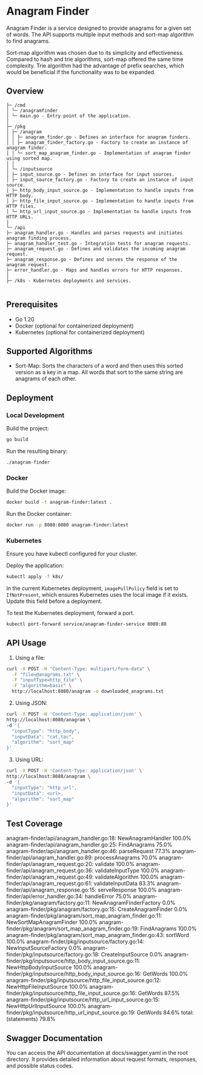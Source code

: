 # Anagram Finder

Anagram Finder is a service designed to provide anagrams for a given set of words. The API supports multiple input methods and sort-map algorithm to find anagrams.

Sort-map algorithm was chosen due to its simplicity and effectiveness. Compared to hash and trie algorithms, sort-map offered the same time complexity. Trie algorithm had the advantage of prefix searches, which would be beneficial if the functionality was to be expanded.

## Overview

```
├─ /cmd
│ └─ /anagramfinder
│ └─ main.go - Entry point of the application.
│
├─ /pkg
│ ├─ /anagram
│ │ ├─ anagram_finder.go - Defines an interface for anagram finders.
│ │ ├─ anagram_finder_factory.go - Factory to create an instance of anagram finder.
│ │ └─ sort_map_anagram_finder.go - Implementation of anagram finder using sorted map.
│ │
│ └─ /inputsource
│ ├─ input_source.go - Defines an interface for input sources.
│ ├─ input_source_factory.go - Factory to create an instance of input source.
│ ├─ http_body_input_source.go - Implementation to handle inputs from HTTP body.
│ ├─ http_file_input_source.go - Implementation to handle inputs from HTTP files.
│ └─ http_url_input_source.go - Implementation to handle inputs from HTTP URLs.
│
└─ /api
├─ anagram_handler.go - Handles and parses requests and initiates anagram finding process.
├─ anagram_handler_test.go - Integration tests for anagram requests.
├─ anagram_request.go - Defines and validates the incoming anagram request.
├─ anagram_response.go - Defines and serves the response of the anagram request.
├─ error_handler.go - Maps and handles errors for HTTP responses.
│
├─ /k8s - Kubernetes deployments and services.


```

## Prerequisites

- Go 1.20
- Docker  (optional for containerized deployment)
- Kubernetes (optional for containerized deployment)

## Supported Algorithms

- Sort-Map: Sorts the characters of a word and then uses this sorted version as a key in a map. All words that sort to the same string are anagrams of each other.

## Deployment

### Local Development

Build the project:

```sh
go build
```

Run the resulting binary:

```sh
./anagram-finder
```

### Docker

Build the Docker image: 

```sh
docker build -t anagram-finder:latest .
```

Run the Docker container:

```sh
docker run -p 8080:8080 anagram-finder:latest
```

### Kubernetes

Ensure you have kubectl configured for your cluster.

Deploy the application:

```sh
kubectl apply -f k8s/
```

In the current Kubernetes deployment, `imagePullPolicy` field is set to `IfNotPresent`, which ensures Kubernetes uses the local image if it exists. Update this field before a deployment.

To test the Kubernetes deployment, forward a port.

```sh
kubectl port-forward service/anagram-finder-service 8080:80
```

## API Usage

1. Using a file:

```sh
curl -X POST -H "Content-Type: multipart/form-data" \
  -F "file=@anagrams.txt" \
  -F "inputType=http_file" \
  -F "algorithm=basic" \
  http://localhost:8080/anagram -o downloaded_anagrams.txt
```

2. Using JSON:

```sh
curl -X POST -H 'Content-Type: application/json' \
http://localhost:8080/anagram \
-d '{
  "inputType": "http_body",
  "inputData": "cat,tac",
  "algorithm": "sort_map"
}'
```

3. Using URL:

```sh
curl -X POST -H 'Content-Type: application/json' \
http://localhost:8080/anagram \
-d '{
  "inputType": "http_url",
  "inputData": <url>,
  "algorithm": "sort_map"
}'
```

## Test Coverage

anagram-finder/api/anagram_handler.go:18:			NewAnagramHandler	100.0%
anagram-finder/api/anagram_handler.go:25:			FindAnagrams		75.0%
anagram-finder/api/anagram_handler.go:46:			parseRequest		77.3%
anagram-finder/api/anagram_handler.go:89:			processAnagrams		70.0%
anagram-finder/api/anagram_request.go:20:			validate		100.0%
anagram-finder/api/anagram_request.go:36:			validateInputType	100.0%
anagram-finder/api/anagram_request.go:49:			validateAlgorithm	100.0%
anagram-finder/api/anagram_request.go:61:			validateInputData	83.3%
anagram-finder/api/anagram_response.go:15:			serveResponse		100.0%
anagram-finder/api/error_handler.go:34:			handleError		75.0%
anagram-finder/pkg/anagram/factory.go:11:			NewAnagramFinderFactory	0.0%
anagram-finder/pkg/anagram/factory.go:15:			CreateAnagramFinder	0.0%
anagram-finder/pkg/anagram/sort_map_anagram_finder.go:11:	NewSortMapAnagramFinder	100.0%
anagram-finder/pkg/anagram/sort_map_anagram_finder.go:19:	FindAnagrams		100.0%
anagram-finder/pkg/anagram/sort_map_anagram_finder.go:43:	sortWord		100.0%
anagram-finder/pkg/inputsource/factory.go:14:			NewInputSourceFactory	0.0%
anagram-finder/pkg/inputsource/factory.go:18:			CreateInputSource	0.0%
anagram-finder/pkg/inputsource/http_body_input_source.go:11:	NewHttpBodyInputSource	100.0%
anagram-finder/pkg/inputsource/http_body_input_source.go:16:	GetWords		100.0%
anagram-finder/pkg/inputsource/http_file_input_source.go:12:	NewHttpFileInputSource	100.0%
anagram-finder/pkg/inputsource/http_file_input_source.go:16:	GetWords		87.5%
anagram-finder/pkg/inputsource/http_url_input_source.go:15:	NewHttpUrlInputSource	100.0%
anagram-finder/pkg/inputsource/http_url_input_source.go:19:	GetWords		84.6%
total:											(statements)		79.8%

## Swagger Documentation

You can access the API documentation at docs/swagger.yaml in the root directory. It provides detailed information about request formats, responses, and possible status codes.